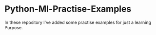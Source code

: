 # Python-Ml-Practise-Examples

In these repository I've added some practise examples for just a learning Purpose.
